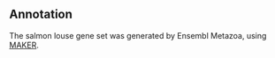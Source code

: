 Annotation
----------

The salmon louse gene set was generated by Ensembl Metazoa, using
[MAKER](http://gmod.org/wiki/MAKER).
